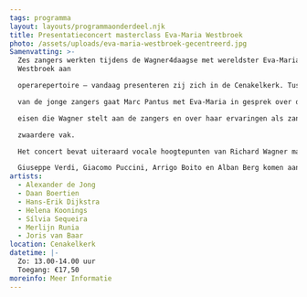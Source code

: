 ```yaml
---
tags: programma
layout: layouts/programmaonderdeel.njk
title: Presentatieconcert masterclass Eva-Maria Westbroek
photo: /assets/uploads/eva-maria-westbroek-gecentreerd.jpg
Samenvatting: >-
  Zes zangers werkten tijdens de Wagner4daagse met wereldster Eva-Maria
  Westbroek aan

  operarepertoire – vandaag presenteren zij zich in de Cenakelkerk. Tussen de optredens

  van de jonge zangers gaat Marc Pantus met Eva-Maria in gesprek over de specifieke

  eisen die Wagner stelt aan de zangers en over haar ervaringen als zangeres in het

  zwaardere vak.

  Het concert bevat uiteraard vocale hoogtepunten van Richard Wagner maar ook

  Giuseppe Verdi, Giacomo Puccini, Arrigo Boito en Alban Berg komen aan bod.
artists:
  - Alexander de Jong
  - Daan Boertien
  - Hans-Erik Dijkstra
  - Helena Koonings
  - Sílvia Sequeira
  - Merlijn Runia
  - Joris van Baar
location: Cenakelkerk
datetime: |-
  Zo: 13.00-14.00 uur
  Toegang: €17,50
moreinfo: Meer Informatie
---
```

